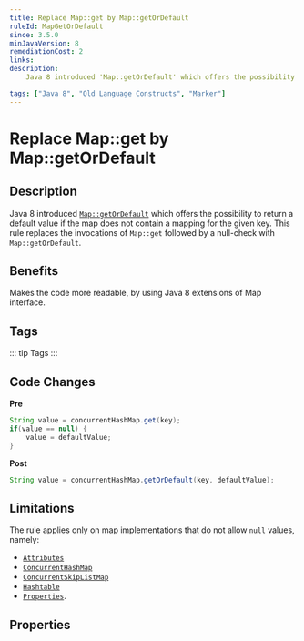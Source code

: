 ```yaml
---
title: Replace Map::get by Map::getOrDefault
ruleId: MapGetOrDefault
since: 3.5.0
minJavaVersion: 8
remediationCost: 2
links:
description:
    Java 8 introduced 'Map::getOrDefault' which offers the possibility to return a default value if the map does not contain a mapping for the given key. This rule replaces the invocations of 'Map::get' followed by a null-check with 'Map::getOrDefault'. 

tags: ["Java 8", "Old Language Constructs", "Marker"]
---
```


# Replace Map::get by Map::getOrDefault

## Description
Java 8 introduced [`Map::getOrDefault`](https://docs.oracle.com/javase/8/docs/api/java/util/Map.html#getOrDefault-java.lang.Object-V-) which offers the possibility to return a default value if the map does not contain a mapping for the given key. 
This rule replaces the invocations of `Map::get` followed by a null-check with `Map::getOrDefault`. 

## Benefits

Makes the code more readable, by using Java 8 extensions of Map interface.


## Tags

::: tip Tags
<TagLinks />
:::

## Code Changes

__Pre__

```java
String value = concurrentHashMap.get(key);
if(value == null) {
    value = defaultValue;
}
```

__Post__
```java
String value = concurrentHashMap.getOrDefault(key, defaultValue);
```

## Limitations

The rule applies only on map implementations that do not allow `null` values, namely: 

* [`Attributes`](https://docs.oracle.com/javase/8/docs/api/java/util/jar/Attributes.html) 
* [`ConcurrentHashMap`](https://docs.oracle.com/javase/8/docs/api/java/util/concurrent/ConcurrentHashMap.html)
* [`ConcurrentSkipListMap`](https://docs.oracle.com/javase/8/docs/api/java/util/concurrent/ConcurrentSkipListMap.html) 
* [`Hashtable`](https://docs.oracle.com/javase/8/docs/api/java/util/Hashtable.html) 
* [`Properties`](https://docs.oracle.com/javase/8/docs/api/java/util/Properties.html). 

<VersionNotice />


## Properties

<RuleProperties />
